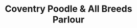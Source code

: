 ---
title: "Coventry Poodle & All Breeds Parlour"
url: /coventry/coventry-poodle-and-all-breeds-parlour/
shop: pet grooming
---